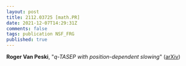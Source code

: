 ```yaml
---
layout: post
title: 2112.03725 [math.PR]
date: 2021-12-07T14:29:31Z
comments: false
tags: publication NSF_FRG
published: true
---
```


<b>Roger Van Peski</b>, "<i>$q$-TASEP with position-dependent slowing</i>" ([arXiv](http://arxiv.org/abs/2112.03725v1))
